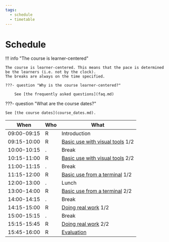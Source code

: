 ```yaml
---
tags:
  - schedule
  - timetable
---
```


# Schedule

!!! info "The course is learner-centered"

    The course is learner-centered. This means that the pace is determined
    be the learners (i.e. not by the clock).
    The breaks are always on the time specified.

    ???- question "Why is the course learner-centered?"

        See [the frequently asked questions](faq.md)

???- question "What are the course dates?"

    See [the course dates](course_dates.md).

When       |Who|What
-----------|---|-----------------
09:00-09:15|R  |Introduction
09:15-10:00|R  |[Basic use with visual tools](sessions/introduction_visual.md) 1/2
10:00-10:15|.  |Break
10:15-11:00|R  |[Basic use with visual tools](sessions/introduction_visual.md) 2/2
11:00-11:15|.  |Break
11:15-12:00|R  |[Basic use from a terminal](sessions/introduction_terminal.md) 1/2
12:00-13:00|.  |Lunch
13:00-14:00|R  |[Basic use from a terminal](sessions/introduction_terminal.md) 2/2
14:00-14:15|.  |Break
14:15-15:00|R  |[Doing real work](sessions/introduction_real_work.md) 1/2
15:00-15:15|.  |Break
15:15-15:45|R  |[Doing real work](sessions/introduction_real_work.md) 2/2
15:45-16:00|R  |[Evaluation](evaluation.md)

<!-- markdownlint-enable MD013 -->

